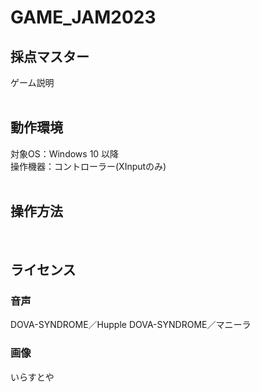# GAME_JAM2023

## 採点マスター
ゲーム説明
<br><br>

## 動作環境
対象OS：Windows 10 以降  
 操作機器：コントローラー(XInputのみ)
 <br><br>
 
## 操作方法

<br>



## ライセンス  

### 音声
DOVA-SYNDROME／Hupple 
DOVA-SYNDROME／マニーラ

### 画像
いらすとや 
